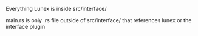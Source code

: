 Everything Lunex is inside src/interface/

main.rs is only .rs file outside of src/interface/ that references lunex or the interface plugin
